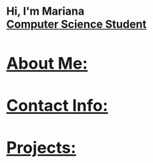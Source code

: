 <h1>Hi, I'm Mariana <br/><a href="https://github.com/joshmadakor1">Computer Science Student


<h2>About Me:</h2>
        
<h2>Contact Info:</h2>

<h2>Projects:</h2>


  


